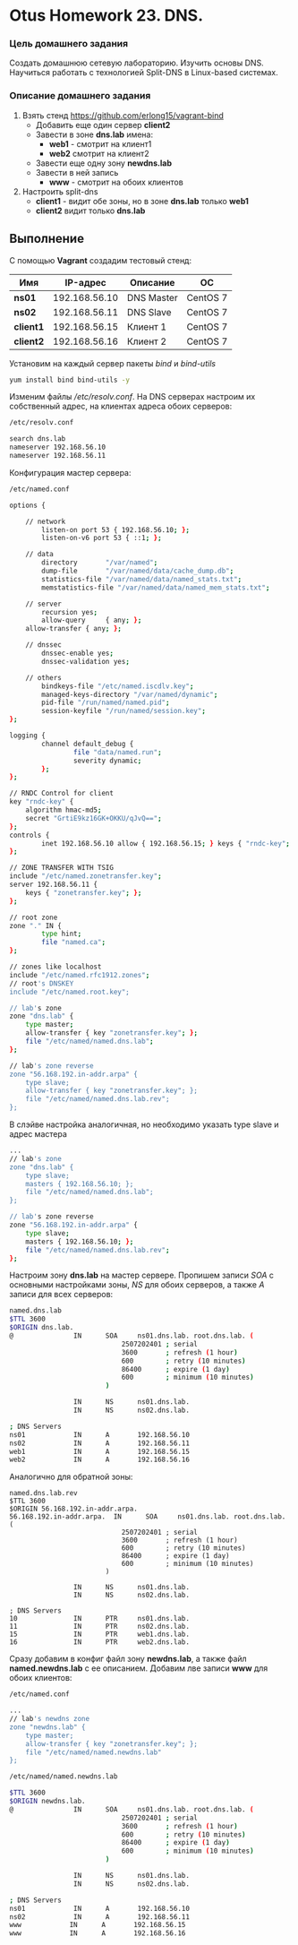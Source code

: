 # Otus Homework 23. DNS.
### Цель домашнего задания
Создать домашнюю сетевую лабораторию. Изучить основы DNS. Научиться работать с технологией Split-DNS в Linux-based системах.
### Описание домашнего задания
1. Взять стенд https://github.com/erlong15/vagrant-bind
    - Добавить еще один сервер **client2**
    - Завести в зоне **dns.lab** имена:
        - **web1** - смотрит на клиент1
        - **web2** смотрит на клиент2
    - Завести еще одну зону **newdns.lab**
    - Завести в ней запись
      - **www** - смотрит на обоих клиентов
2. Настроить split-dns
    - **client1** - видит обе зоны, но в зоне **dns.lab** только **web1**
    - **client2** видит только **dns.lab**
## Выполнение
С помощью **Vagrant** создадим тестовый стенд:  

|Имя|IP-адрес|Описание|ОС|
|-|-|-|-|
|**ns01**|192.168.56.10|DNS Master|CentOS 7|
|**ns02**|192.168.56.11|DNS Slave|CentOS 7|
|**client1**|192.168.56.15|Клиент 1|CentOS 7|
|**client2**|192.168.56.16|Клиент 2|CentOS 7|

Установим на каждый сервер пакеты _bind_ и _bind-utils_
```bash
yum install bind bind-utils -y
```
Изменим файлы _/etc/resolv.conf_. На DNS серверах настроим их собственный адрес, на клиентах адреса обоих серверов:
```bash
/etc/resolv.conf

search dns.lab
nameserver 192.168.56.10
nameserver 192.168.56.11
```

Конфигурация мастер сервера:

```bash
/etc/named.conf

options {

    // network
        listen-on port 53 { 192.168.56.10; };
        listen-on-v6 port 53 { ::1; };

    // data
        directory       "/var/named";
        dump-file       "/var/named/data/cache_dump.db";
        statistics-file "/var/named/data/named_stats.txt";
        memstatistics-file "/var/named/data/named_mem_stats.txt";

    // server
        recursion yes;
        allow-query     { any; };
    allow-transfer { any; };

    // dnssec
        dnssec-enable yes;
        dnssec-validation yes;

    // others
        bindkeys-file "/etc/named.iscdlv.key";
        managed-keys-directory "/var/named/dynamic";
        pid-file "/run/named/named.pid";
        session-keyfile "/run/named/session.key";
};

logging {
        channel default_debug {
                file "data/named.run";
                severity dynamic;
        };
};

// RNDC Control for client
key "rndc-key" {
    algorithm hmac-md5;
    secret "GrtiE9kz16GK+OKKU/qJvQ==";
};
controls {
        inet 192.168.56.10 allow { 192.168.56.15; } keys { "rndc-key"; };
};

// ZONE TRANSFER WITH TSIG
include "/etc/named.zonetransfer.key";
server 192.168.56.11 {
    keys { "zonetransfer.key"; };
};

// root zone
zone "." IN {
        type hint;
        file "named.ca";
};

// zones like localhost
include "/etc/named.rfc1912.zones";
// root's DNSKEY
include "/etc/named.root.key";

// lab's zone
zone "dns.lab" {
    type master;
    allow-transfer { key "zonetransfer.key"; };
    file "/etc/named/named.dns.lab";
};

// lab's zone reverse
zone "56.168.192.in-addr.arpa" {
    type slave;
    allow-transfer { key "zonetransfer.key"; };
    file "/etc/named/named.dns.lab.rev";
};
```

В слэйве настройка аналогичная, но необходимо указать type slave и адрес мастера 
```bash
...
// lab's zone
zone "dns.lab" {
    type slave;
    masters { 192.168.56.10; };
    file "/etc/named/named.dns.lab";
};

// lab's zone reverse
zone "56.168.192.in-addr.arpa" {
    type slave;
    masters { 192.168.56.10; };
    file "/etc/named/named.dns.lab.rev";
};
```
Настроим зону **dns.lab** на мастер сервере. Пропишем записи _SOA_ с основными настройками зоны, _NS_ для обоих серверов, а также _A_ записи для всех серверов:
```bash
named.dns.lab
$TTL 3600
$ORIGIN dns.lab.
@               IN      SOA     ns01.dns.lab. root.dns.lab. (
                            2507202401 ; serial
                            3600       ; refresh (1 hour)
                            600        ; retry (10 minutes)
                            86400      ; expire (1 day)
                            600        ; minimum (10 minutes)
                        )

                IN      NS      ns01.dns.lab.
                IN      NS      ns02.dns.lab.

; DNS Servers
ns01            IN      A       192.168.56.10
ns02            IN      A       192.168.56.11
web1            IN      A       192.168.56.15
web2            IN      A       192.168.56.16
```
Аналогично для обратной зоны:
```
named.dns.lab.rev
$TTL 3600
$ORIGIN 56.168.192.in-addr.arpa.
56.168.192.in-addr.arpa.  IN      SOA     ns01.dns.lab. root.dns.lab. (
                            2507202401 ; serial
                            3600       ; refresh (1 hour)
                            600        ; retry (10 minutes)
                            86400      ; expire (1 day)
                            600        ; minimum (10 minutes)
                        )

                IN      NS      ns01.dns.lab.
                IN      NS      ns02.dns.lab.

; DNS Servers
10              IN      PTR     ns01.dns.lab.
11              IN      PTR     ns02.dns.lab.
15              IN      PTR     web1.dns.lab.
16              IN      PTR     web2.dns.lab.
```
Сразу добавим в конфиг файл зону **newdns.lab**, а также файл **named.newdns.lab** с ее описанием. Добавим лве записи **www** для обоих клиентов:
```bash
/etc/named.conf

...
// lab's newdns zone
zone "newdns.lab" {
    type master;
    allow-transfer { key "zonetransfer.key"; };
    file "/etc/named/named.newdns.lab"
};
```
```bash
/etc/named/named.newdns.lab

$TTL 3600
$ORIGIN newdns.lab.
@               IN      SOA     ns01.dns.lab. root.dns.lab. (
                            2507202401 ; serial
                            3600       ; refresh (1 hour)
                            600        ; retry (10 minutes)
                            86400      ; expire (1 day)
                            600        ; minimum (10 minutes)
                        )

                IN      NS      ns01.dns.lab.
                IN      NS      ns02.dns.lab.

; DNS Servers
ns01            IN      A       192.168.56.10
ns02            IN      A       192.168.56.11
www            IN      A       192.168.56.15
www            IN      A       192.168.56.16
```
